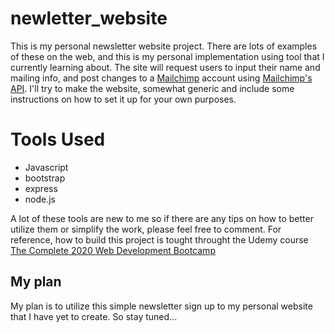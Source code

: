 # newletter_website
This is my personal newsletter website project. There are lots of examples of these on the web, and this is my personal implementation using tool that I currently learning about. The site will request users to input their name and mailing info, and post changes to a [Mailchimp](https://mailchimp.com/) account using [Mailchimp's API](https://mailchimp.com/developer/). I'll try to make the website, somewhat generic and include some instructions on how to set it up for your own purposes.

# Tools Used
- Javascript
- bootstrap
- express
- node.js

A lot of these tools are new to me so if there are any tips on how to better utilize them or simplify the work, please feel free to comment. For reference, how to build this project is tought throught the Udemy course [The Complete 2020 Web Development Bootcamp](https://www.udemy.com/course/the-complete-web-development-bootcamp/) 

## My plan
My plan is to utilize this simple newsletter sign up to my personal website that I have yet to create. So stay tuned... 

